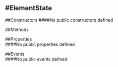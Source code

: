 #ElementState
---
##Constructors 
####No public constructors defined

##Methods  











##Properties  
####No public properties defined

##Events  
####No public events defined

